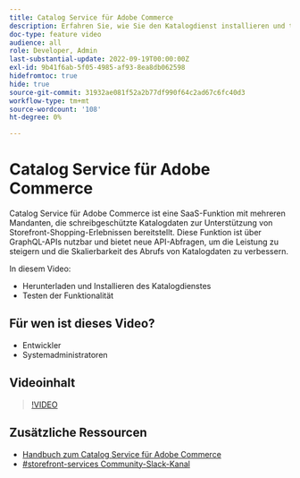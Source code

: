 ```yaml
---
title: Catalog Service für Adobe Commerce
description: Erfahren Sie, wie Sie den Katalogdienst installieren und testen.
doc-type: feature video
audience: all
role: Developer, Admin
last-substantial-update: 2022-09-19T00:00:00Z
exl-id: 9b41f6ab-5f05-4985-af93-8ea8db062598
hidefromtoc: true
hide: true
source-git-commit: 31932ae081f52a2b77df990f64c2ad67c6fc40d3
workflow-type: tm+mt
source-wordcount: '108'
ht-degree: 0%

---
```


# Catalog Service für Adobe Commerce

Catalog Service für Adobe Commerce ist eine SaaS-Funktion mit mehreren Mandanten, die schreibgeschützte Katalogdaten zur Unterstützung von Storefront-Shopping-Erlebnissen bereitstellt. Diese Funktion ist über GraphQL-APIs nutzbar und bietet neue API-Abfragen, um die Leistung zu steigern und die Skalierbarkeit des Abrufs von Katalogdaten zu verbessern.

In diesem Video:

- Herunterladen und Installieren des Katalogdienstes
- Testen der Funktionalität

## Für wen ist dieses Video?

- Entwickler
- Systemadministratoren

## Videoinhalt

>[!VIDEO](https://video.tv.adobe.com/v/3409390?quality=12&learn=on)

## Zusätzliche Ressourcen

- [Handbuch zum Catalog Service für Adobe Commerce](https://experienceleague.adobe.com/docs/commerce-merchant-services/catalog-service/guide-overview.html)
- [#storefront-services Community-Slack-Kanal](https://magentocommeng.slack.com/?redir=%2Farchives%2FC03HVPG8RS4)

